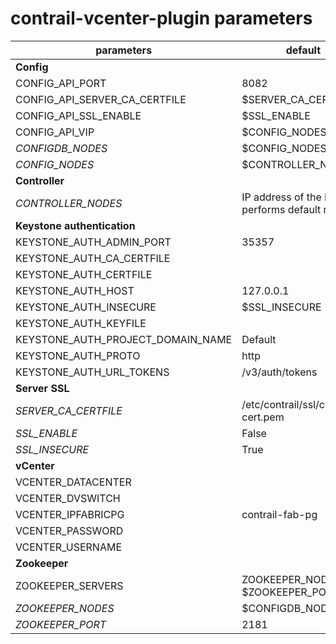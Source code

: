 # contrail-vcenter-plugin parameters

| parameters                        | default                                        |
| --------------------------------- | ---------------------------------------------- |
| **Config**                        |                                                |
| CONFIG_API_PORT                   | 8082                                           |
| CONFIG_API_SERVER_CA_CERTFILE     | $SERVER_CA_CERTFILE                            |
| CONFIG_API_SSL_ENABLE             | $SSL_ENABLE                                    |
| CONFIG_API_VIP                    | $CONFIG_NODES                                  |
| *CONFIGDB_NODES*                  | $CONFIG_NODES                                  |
| *CONFIG_NODES*                    | $CONTROLLER_NODES                              |
| **Controller**                    |                                                |
| *CONTROLLER_NODES*                | IP address of the NIC performs default routing |
| **Keystone authentication**       |                                                |
| KEYSTONE_AUTH_ADMIN_PORT          | 35357                                          |
| KEYSTONE_AUTH_CA_CERTFILE         |                                                |
| KEYSTONE_AUTH_CERTFILE            |                                                |
| KEYSTONE_AUTH_HOST                | 127.0.0.1                                      |
| KEYSTONE_AUTH_INSECURE            | $SSL_INSECURE                                  |
| KEYSTONE_AUTH_KEYFILE             |                                                |
| KEYSTONE_AUTH_PROJECT_DOMAIN_NAME | Default                                        |
| KEYSTONE_AUTH_PROTO               | http                                           |
| KEYSTONE_AUTH_URL_TOKENS          | /v3/auth/tokens                                |
| **Server SSL**                    |                                                |
| *SERVER_CA_CERTFILE*              | /etc/contrail/ssl/certs/ca-cert.pem            |
| *SSL_ENABLE*                      | False                                          |
| *SSL_INSECURE*                    | True                                           |
| **vCenter**                       |                                                |
| VCENTER_DATACENTER                |                                                |
| VCENTER_DVSWITCH                  |                                                |
| VCENTER_IPFABRICPG                | contrail-fab-pg                                |
| VCENTER_PASSWORD                  |                                                |
| VCENTER_USERNAME                  |                                                |
| **Zookeeper**                     |                                                |
| ZOOKEEPER_SERVERS                 | ZOOKEEPER_NODES with $ZOOKEEPER_PORT           |
| *ZOOKEEPER_NODES*                 | $CONFIGDB_NODES                                |
| *ZOOKEEPER_PORT*                  | 2181                                           |
